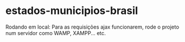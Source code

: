 # estados-municipios-brasil

Rodando em local:
Para as requisições ajax funcionarem, rode o projeto num servidor como WAMP, XAMPP... etc.
